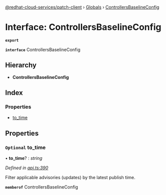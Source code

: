 [@redhat-cloud-services/patch-client](../README.md) › [Globals](../globals.md) › [ControllersBaselineConfig](controllersbaselineconfig.md)

# Interface: ControllersBaselineConfig

**`export`** 

**`interface`** ControllersBaselineConfig

## Hierarchy

* **ControllersBaselineConfig**

## Index

### Properties

* [to_time](controllersbaselineconfig.md#optional-to_time)

## Properties

### `Optional` to_time

• **to_time**? : *string*

*Defined in [api.ts:390](https://github.com/RedHatInsights/javascript-clients/blob/669b7c5/packages/patch/api.ts#L390)*

Filter applicable advisories (updates) by the latest publish time.

**`memberof`** ControllersBaselineConfig
